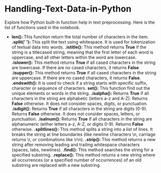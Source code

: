# Handling-Text-Data-in-Python
Explore how Python built-in function help in text preprocessing.
Here is the list of functions used in the notebook.
- **len():** This function return the total number of characters in the item.
**.split(' '):** This split the text using whitespace. It is used for tokenization of textual data into words.
**.istitle():** This method returns **True** if the string is a titlecased string, meaning that the first letter of each word is uppercase, and all other letters within the word are lowercase. 
**.islower():** This method returns **True** if all cased characters in the string are lowercase. If there are no cased characters, it returns **False**. 
**.isupper():** This method returns **True** if all cased characters in the string are uppercase. If there are no cased characters, it returns **False**.
**.endswith():** It is used to check if a string starts with specific suffix, character or sequence of characters.
**set():** This function find out the unique elements or words in the string.
**.isalpha():** Returns **True** if all characters in the string are alphabetic (letters a-z and A-Z). Returns **False** otherwise. It does not consider spaces, digits, or punctuation.
**.isdigit():** Returns **True** if all characters in the string are digits (0-9). Returns **False** otherwise. It does not consider spaces, letters, or punctuation.
**.isalnum():** Returns **True** if all characters in the string are alphanumeric (either letters a-z, A-Z, or digits 0-9). Returns **False** otherwise. 
**.splitlines():** This method splits a string into a list of lines. It breaks the string at line boundaries (like newline characters \n, carriage returns \r, or combinations like \r\n). 
**.strip():** This method returns a new string after removing leading and trailing whitespace characters (spaces, tabs, newlines). 
**.find():**  This method searches the string for a specified substring. 
**.replace():** This method returns a new string where all occurrences (or a specified number of occurrences) of an old substring are replaced with a new substring. 
